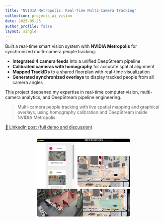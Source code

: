 ```yaml
---
title: "NVIDIA Metropolis: Real-Time Multi-Camera Tracking"
collection: projects_ai_vision
date: 2025-05-25
author_profile: false
layout: single
---
```


Built a real-time smart vision system with **NVIDIA Metropolis** for synchronized multi-camera people tracking:

- **Integrated 4 camera feeds** into a unified DeepStream pipeline
- **Calibrated cameras with homography** for accurate spatial alignment
- **Mapped TrackIDs** to a shared floorplan with real-time visualization
- **Generated synchronized overlays** to display tracked people from all camera angles

This project deepened my expertise in real-time computer vision, multi-camera analytics, and DeepStream pipeline engineering.

> Multi-camera people tracking with live spatial mapping and graphical overlays, using homography calibration and DeepStream inside NVIDIA Metropolis.

[🔗 LinkedIn post (full demo and discussion)](https://www.linkedin.com/posts/arthur-zarankin_nvidia-metropolis-computervision-activity-7334719644592685058-L0R5/?utm_source=share&utm_medium=member_desktop&rcm=ACoAADRBA_cB4X23WmdFbuX6QgeP7l2Ntu_tqGI)

<div align="center">
  <!-- Optionally add a project image or demo here -->
   <img src="/assets/metropolis.jpg" alt="Multi-Camera Tracking Demo" style="border-radius: 2%; width: 300px; margin-top: 15px;">
</div>
